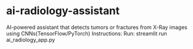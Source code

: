 # ai-radiology-assistant
AI-powered assistant that detects tumors or fractures from X-Ray images using CNNs(TensorFlow/PyTorch)
Instructions:
Run: streamlit run ai_radiology_app.py

